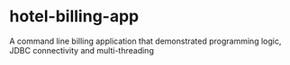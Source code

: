 # hotel-billing-app
A command line billing application that demonstrated programming logic, JDBC connectivity and multi-threading
